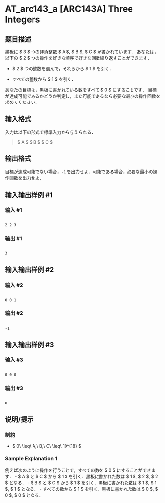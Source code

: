 # AT_arc143_a [ARC143A] Three Integers

## 题目描述

[problemUrl]: https://atcoder.jp/contests/arc143/tasks/arc143_a

黒板に $ 3 $ つの非負整数 $ A $, $ B $, $ C $ が書かれています． あなたは，以下の $ 2 $ つの操作を好きな順序で好きな回数繰り返すことができます．

- $ 2 $ つの整数を選んで，それらから $ 1 $ を引く．
- すべての整数から $ 1 $ を引く．

あなたの目標は，黒板に書かれている数をすべて $ 0 $ にすることです． 目標が達成可能であるかどうか判定し，また可能であるなら必要な最小の操作回数を求めてください．

## 输入格式

入力は以下の形式で標準入力から与えられる．

> $ A $ $ B $ $ C $

## 输出格式

目標が達成可能でない場合，`-1` を出力せよ．可能である場合，必要な最小の操作回数を出力せよ．

## 输入输出样例 #1

### 输入 #1

```
2 2 3
```

### 输出 #1

```
3
```

## 输入输出样例 #2

### 输入 #2

```
0 0 1
```

### 输出 #2

```
-1
```

## 输入输出样例 #3

### 输入 #3

```
0 0 0
```

### 输出 #3

```
0
```

## 说明/提示

### 制約

- $ 0\ \leq\ A,\ B,\ C\ \leq\ 10^{18} $

### Sample Explanation 1

例えば次のように操作を行うことで，すべての数を $ 0 $ にすることができます． - $ A $ と $ C $ から $ 1 $ を引く．黒板に書かれた数は $ 1 $, $ 2 $, $ 2 $ となる． - $ B $ と $ C $ から $ 1 $ を引く．黒板に書かれた数は $ 1 $, $ 1 $, $ 1 $ となる． - すべての数から $ 1 $ を引く．黒板に書かれた数は $ 0 $, $ 0 $, $ 0 $ となる．